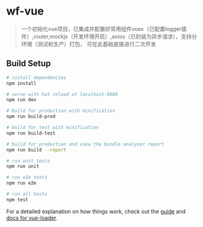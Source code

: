 # wf-vue

> 一个初始化vue项目，已集成并配置好常用组件vuex（已配置logger插件）,router,mockjs（开发环境开启）,axios（已封装为异步请求），支持分环境（测试和生产）打包，
> 可在此基础直接进行二次开发
## Build Setup

``` bash
# install dependencies
npm install

# serve with hot reload at localhost:8080
npm run dev

# build for production with minification
npm run build-prod

# build for test with minification
npm run build-test

# build for production and view the bundle analyzer report
npm run build --report

# run unit tests
npm run unit

# run e2e tests
npm run e2e

# run all tests
npm test
```

For a detailed explanation on how things work, check out the [guide](http://vuejs-templates.github.io/webpack/) and [docs for vue-loader](http://vuejs.github.io/vue-loader).
